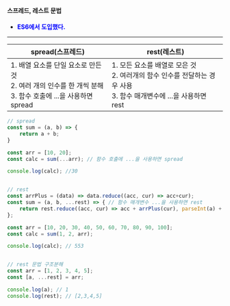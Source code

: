 #### 스프레드, 레스트 문법
- <span style="font-weight:bold; color: blue;">ES6에서 도입했다.</span>

---


|spread(스프레드)|rest(레스트)|
|--|--|
|1. 배열 요소를 단일 요소로 만든 것<br>2. 여러 개의 인수를 한 개씩 분해<br>3. 함수 호출에 ...을 사용하면 spread|1. 모든 요소를 배열로 모은 것<br>2. 여러개의 함수 인수를 전달하는 경우 사용<br>3. 함수 매개변수에 ...을 사용하면 rest|

```jsx
// spread
const sum = (a, b) => {
    return a + b;
}

const arr = [10, 20];
const calc = sum(...arr); // 함수 호출에 ...을 사용하면 spread

console.log(calc); //30


// rest
const arrPlus = (data) => data.reduce((acc, cur) => acc+cur);
const sum = (a, b, ...rest) => { // 함수 매개변수 ...을 사용하면 rest
    return rest.reduce((acc, cur) => acc + arrPlus(cur), parseInt(a) + parseInt(b));
};

const arr = [10, 20, 30, 40, 50, 60, 70, 80, 90, 100];
const calc = sum(1, 2, arr);

console.log(calc); // 553


// rest 문법 구조분해
const arr = [1, 2, 3, 4, 5];
const [a, ...rest] = arr;

console.log(a); // 1
console.log(rest); // [2,3,4,5]

```
